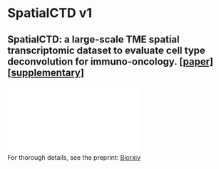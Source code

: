 # SpatialCTD v1

## SpatialCTD: a large-scale TME spatial transcriptomic dataset to evaluate cell type deconvolution for immuno-oncology. [[paper]](https://www.biorxiv.org/content/10.1101/2023.04.11.536333v1)[[supplementary]](https://www.biorxiv.org/content/10.1101/2023.04.11.536333v1.supplementary-material)


![SpatialCTD summary](/images/figure_1_dataset.pdf)
<br>
For thorough details, see the preprint: [Biorxiv](https://www.biorxiv.org/content/10.1101/2023.04.11.536333v1)
<br>
